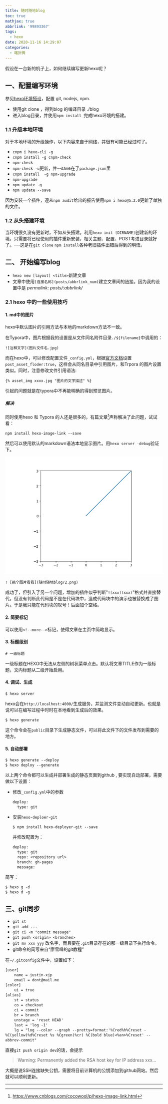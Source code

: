 ```yaml
---
title: 随时随地blog
toc: true
mathjax: true
abbrlink: '99893367'
tags:
  - hexo
date: 2020-11-16 14:29:07
categories:
  - 瞎折腾
---
```




 假设在一台新的机子上，如何继续编写更新hexo呢？

## 一、配置编写环境

参见[hexo环境搭设](posts/a0c259b2)，配置 git, nodejs, npm.

- 使用git clone ，得到blog 的编译目录 ./blog
- 进入blog目录，并使用`npm install `完成hexo环境的搭建。

### 1.1 升级本地环境

对于本地环境的升级操作，以下内容来自于网络，并很有可能已经过时了。

<!--more-->

- `cnpm i hexo-cli -g`
- `cnpm install -g cnpm-check`
- `npm-check`
- `npm-check -u`更新，并--save在了`package.json`里
- `cnpm install  -g npm-upgrade`
- `npm-upgrade`
- `npm update -g`
- `npm update --save`

因为安装一个插件，遵从`npm audit`给出的报告使用`npm i hexo@5.2.0`更新了单独的文件。

### 1.2 从头搭建环境

当环境很久没有更新时，不如从头搭建。利用`hexo init [DIRNAME]`创建新的环境，只需要将已经使用的插件重新安装，相关主题、配置、POST考进目录就好了。---这是在`git clone`  `npm install`各种老旧插件出错后得到的明悟。

## 二、 开始编写blog

- `hexo new [layout] <title>`新建文章
-  文章中使用`[连接名称](posts/abbrlink_num)`建立文章间的链接。因为我的设置中是 *permalink: posts/:abbrlink/*

### 2.1 hexo 中的一些使用技巧

#### 1. md中的图片

hexo中默认图片的引用方法与本地的markdown方法不一致。

在Typora中，图片根据我的设置是从文件同名附件目录`./${filename}`中调用的：
```
![注释文字](图片文件名.jpg)
```

而在hexo中，可以修改配置文件`_config.yml`，根据[官方文档](https://hexo.io/zh-cn/docs)设置`post_asset_floder:true`，这样会从同名目录中引用图片，和Trpora 的图片设置类似。同时，注意修改文件引用语法:

```
{% asset_img xxxx.jpg "图片的文字描述" %}
```

引起的问题就是在typora中不再能明确的得到预览图片。

##### 解决

同时使用hexo 和 Typora 的人还是很多的，有篇文章[^1]声称解决了此问题，试试看：

```
npm install hexo-image-link --save
```

然后可以使用默认的markdown语法本地显示图片。用`hexo server -debug`验证下。

![挑个图片看看](随时随地blog/2.png)

`! [挑个图片看看](随时随地blog/2.png)`

成功了，但引入了另一个问题，增加的插件似乎判断"`![xxx](xxx)`"格式并直接替代，但没有判断此代码是不是在代码块中，造成代码块中的演示也被替换成了图片。于是我只能在代码块的叹号！后面加个空格。

#### 2. 简要标记

可以使用`<!--more-->`标记，使得文章在主页中简略显示。

#### 3. 标题级别

```
# 一级标题
```

一级标题在HEXO中无法从左侧的树状菜单点击。默认将文章TITLE作为一级标题，文内标题从二级开始启用。

#### 4. 调试、生成

```
$ hexo server
```

hexo会在`http://localhost:4000/`生成服务，并监测文件变动自动更新。也就是说可以在编写过程中时时在本地看到生成后的效果。

```
$ hexo generate
```

这个命令会在`public`目录下生成静态文件，可以将此文件下的文件发布到需要的地方。

#### 5. 自动部署

```
$ hexo generate --deploy
$ hexo deploy --generate
```

以上两个命令都可以生成并部署生成的静态页面到github , 要实现自动部署，需要做以下设置：

- 修改`_config.yml`中的参数

  ```
  deploy:
  	type: git
  ```

- 安装`hexo-deploer-git`

  ```
  $ npm install hexo-deployer-git --save
  ```

  并修改配置为：

  ```
  deploy:
    type: git
    repo: <repository url> 
    branch: gh-pages
    message: 
  ```

  

简写：

```
$ hexo g -d
$ hexo d -g
```



## 三、git同步

- `git st`
- `git add ...`
- `git ci -m "commit message"`
- `git push <origin> <branches>`
- `git mv xxx yyy`  改名字，而且要在`.git`目录存在的那一级目录下执行命令。
- git命令的简写来自“廖雪峰的git教程”

在`~/.gitconfig`文件中，设置如下：

    [user]
        name = justin-xjp
        email = dont@mail.me
    [color]
        ui = true
    [alias]
        st = status
        co = checkout
        ci = commit
        br = branch
        unstage = 'reset HEAD'
        last = 'log -1'
        lg = "log --color --graph --pretty=format:'%Cred%h%Creset -%C(yellow)%d%Creset %s %Cgreen(%cr) %C(bold blue)<%an>%Creset' --abbrev-commit"

直接`git push origin dev`的话，会提示

> Warning: Permanently added the RSA host key for IP address xxx...

大概是说SSH连接缺失公钥，需要将目前计算机的公钥添加到github网站。然后就可以顺利更新。





---

[^1]:https://www.cnblogs.com/cocowool/p/hexo-image-link.html